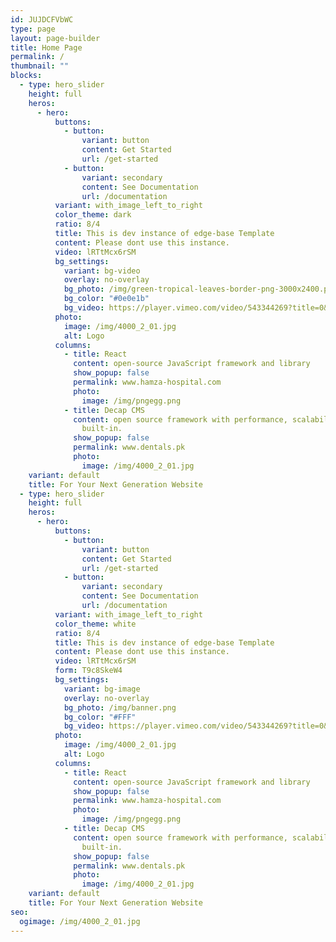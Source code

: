 ```yaml
---
id: JUJDCFVbWC
type: page
layout: page-builder
title: Home Page
permalink: /
thumbnail: ""
blocks:
  - type: hero_slider
    height: full
    heros:
      - hero:
          buttons:
            - button:
                variant: button
                content: Get Started
                url: /get-started
            - button:
                variant: secondary
                content: See Documentation
                url: /documentation
          variant: with_image_left_to_right
          color_theme: dark
          ratio: 8/4
          title: This is dev instance of edge-base Template
          content: Please dont use this instance.
          video: lRTtMcx6rSM
          bg_settings:
            variant: bg-video
            overlay: no-overlay
            bg_photo: /img/green-tropical-leaves-border-png-3000x2400.png
            bg_color: "#0e0e1b"
            bg_video: https://player.vimeo.com/video/543344269?title=0&portrait=0&byline=0&autoplay=1&muted=true&loop=1&quality=4k
          photo:
            image: /img/4000_2_01.jpg
            alt: Logo
          columns:
            - title: React
              content: open-source JavaScript framework and library
              show_popup: false
              permalink: www.hamza-hospital.com
              photo:
                image: /img/pngegg.png
            - title: Decap CMS
              content: open source framework with performance, scalability and security
                built-in.
              show_popup: false
              permalink: www.dentals.pk
              photo:
                image: /img/4000_2_01.jpg
    variant: default
    title: For Your Next Generation Website
  - type: hero_slider
    height: full
    heros:
      - hero:
          buttons:
            - button:
                variant: button
                content: Get Started
                url: /get-started
            - button:
                variant: secondary
                content: See Documentation
                url: /documentation
          variant: with_image_left_to_right
          color_theme: white
          ratio: 8/4
          title: This is dev instance of edge-base Template
          content: Please dont use this instance.
          video: lRTtMcx6rSM
          form: T9c8SkeW4
          bg_settings:
            variant: bg-image
            overlay: no-overlay
            bg_photo: /img/banner.png
            bg_color: "#FFF"
            bg_video: https://player.vimeo.com/video/543344269?title=0&portrait=0&byline=0&autoplay=1&muted=true&loop=1
          photo:
            image: /img/4000_2_01.jpg
            alt: Logo
          columns:
            - title: React
              content: open-source JavaScript framework and library
              show_popup: false
              permalink: www.hamza-hospital.com
              photo:
                image: /img/pngegg.png
            - title: Decap CMS
              content: open source framework with performance, scalability and security
                built-in.
              show_popup: false
              permalink: www.dentals.pk
              photo:
                image: /img/4000_2_01.jpg
    variant: default
    title: For Your Next Generation Website
seo:
  ogimage: /img/4000_2_01.jpg
---
```

